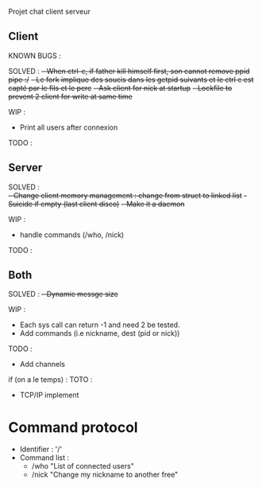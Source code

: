 Projet chat client serveur

## Client

KNOWN BUGS :

SOLVED : 
  ~~- When ctrl-c, if father kill himself first, son cannot remove ppid pipe :/~~
  ~~- Le fork implique des soucis dans les getpid suivants et le ctrl c est capté par le fils et le pere~~
  ~~- Ask client for nick at startup~~
  ~~- Lockfile to prevent 2 client for write at same time~~

WIP :
  - Print all users after connexion
    
TODO :


## Server

SOLVED :  
  ~~- Change client memory management : change from struct to linked list~~
  ~~- Suicide if empty (last client disco)~~
  ~~- Make it a daemon~~

WIP :
  - handle commands (/who, /nick)

TODO :
  

## Both

SOLVED :
  ~~- Dynamic messge size~~

WIP :
  - Each sys call can return -1 and need 2 be tested.
  - Add commands (i.e nickname, dest (pid or nick))

TODO :
  - Add channels

if (on a le temps) : TOTO :
  - TCP/IP implement


# Command protocol
  - Identifier : '/'
  - Command list :
    - /who "List of connected users"
    - /nick "Change my nickname to another free"
